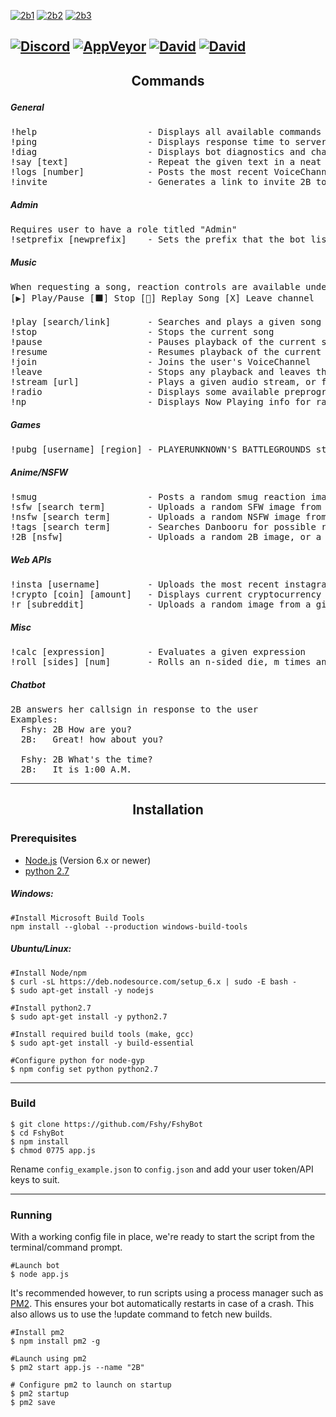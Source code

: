 [![2b1](http://i.imgur.com/hftWBMJ.jpg)](http://arc.moe)
[![2b2](http://i.imgur.com/W87etD2.jpg)](https://discordapp.com/oauth2/authorize?permissions=8&scope=bot&client_id=291311819354800150)
[![2b3](http://i.imgur.com/1WetvDx.jpg)](#installation)

[![Discord](https://discordapp.com/api/guilds/290982567564279809/embed.png)](http://discord.arc.moe/)
[![AppVeyor](https://img.shields.io/appveyor/ci/Fshy/FshyBot.svg?style=flat-square)](https://ci.appveyor.com/project/Fshy/fshybot)
[![David](https://img.shields.io/david/Fshy/FshyBot.svg?style=flat-square)](https://david-dm.org/Fshy/FshyBot)
[![David](https://img.shields.io/david/dev/Fshy/FshyBot.svg?style=flat-square)](https://david-dm.org/Fshy/FshyBot?type=dev)
---
<h2><p align="center">Commands</p></h2>

<h5>General</h5>
<pre>
!help                     - Displays all available commands
!ping                     - Displays response time to server
!diag                     - Displays bot diagnostics and channel permissions
!say [text]               - Repeat the given text in a neat RichEmbed message
!logs [number]            - Posts the most recent VoiceChannel logs (User Join/Move/Disconnect)
!invite                   - Generates a link to invite 2B to your server
</pre>

<h5>Admin</h5>
<pre>
Requires user to have a role titled "Admin"
!setprefix [newprefix]    - Sets the prefix that the bot listens to
</pre>

<h5>Music</h5>

<pre>
When requesting a song, reaction controls are available under the bot response message.
[▶] Play/Pause [⬛] Stop [🔁] Replay Song [X] Leave channel

!play [search/link]       - Searches and plays a given song
!stop                     - Stops the current song
!pause                    - Pauses playback of the current song
!resume                   - Resumes playback of the current song
!join                     - Joins the user's VoiceChannel
!leave                    - Stops any playback and leaves the channel
!stream [url]             - Plays a given audio stream, or file from direct URL
!radio                    - Displays some available preprogrammed radio streams
!np                       - Displays Now Playing info for radio streams
</pre>

<h5>Games</h5>

<pre>
!pubg [username] [region] - PLAYERUNKNOWN'S BATTLEGROUNDS stats lookup (Regions:na/sa/eu/as/sea/oc)
</pre>

<h5>Anime/NSFW</h5>

<pre>
!smug                     - Posts a random smug reaction image
!sfw [search term]        - Uploads a random SFW image from Danbooru, of the given search term
!nsfw [search term]       - Uploads a random NSFW image from Danbooru, of the given search term
!tags [search term]       - Searches Danbooru for possible related search tags
!2B [nsfw]                - Uploads a random 2B image, or a NSFW version if supplied as a parameter
</pre>

<h5>Web APIs</h5>

<pre>
!insta [username]         - Uploads the most recent instagram post from a given user
!crypto [coin] [amount]   - Displays current cryptocurrency price or calculated value (optional)
!r [subreddit]            - Uploads a random image from a given subreddit
</pre>

<h5>Misc</h5>

<pre>
!calc [expression]        - Evaluates a given expression
!roll [sides] [num]       - Rolls an n-sided die, m times and displays the result
</pre>

<h5>Chatbot</h5>

<pre>
2B answers her callsign in response to the user
Examples:
  Fshy: 2B How are you?
  2B:   Great! how about you?

  Fshy: 2B What's the time?
  2B:   It is 1:00 A.M.
</pre>

<hr>
<h2><p align="center">Installation</p></h2>
<h3>Prerequisites</h3>

* [Node.js](https://nodejs.org/en/download/) (Version 6.x or newer)
* [python 2.7](https://www.python.org/download/releases/2.7/)

<h5>Windows:</h5>

```shell
#Install Microsoft Build Tools
npm install --global --production windows-build-tools
```

<h5>Ubuntu/Linux:</h5>

```shell
#Install Node/npm
$ curl -sL https://deb.nodesource.com/setup_6.x | sudo -E bash -
$ sudo apt-get install -y nodejs

#Install python2.7
$ sudo apt-get install -y python2.7

#Install required build tools (make, gcc)
$ sudo apt-get install -y build-essential

#Configure python for node-gyp
$ npm config set python python2.7
```

<hr>

<h3>Build</h3>

```shell
$ git clone https://github.com/Fshy/FshyBot
$ cd FshyBot
$ npm install
$ chmod 0775 app.js
```

Rename `config_example.json` to `config.json` and add your user token/API keys to suit.

<hr>

<h3>Running</h3>

With a working config file in place, we're ready to start the script from the terminal/command prompt.

```shell
#Launch bot
$ node app.js
```

It's recommended however, to run scripts using a process manager such as [PM2](https://github.com/Unitech/pm2). This ensures your bot automatically restarts in case of a crash. This also allows us to use the !update command to fetch new builds.

```shell
#Install pm2
$ npm install pm2 -g

#Launch using pm2
$ pm2 start app.js --name "2B"

# Configure pm2 to launch on startup
$ pm2 startup
$ pm2 save
```
